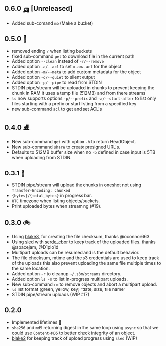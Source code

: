 ## 0.6.0 🛺  [Unreleased]
* Added sub-comand `mb` (Make a bucket)

## 0.5.0 🛵
* removed ending `/` when listing buckets
* fixed sub-command `get` to download file in the current path
* Added option `--clean` instead of `-r/--remove`
* Added option `-a/--acl` to set `x-amz-acl` for the object
* Added option `-m/--meta` to add custom metadata for the object
* Added option `-q/--quiet` to silent output
* Added option `-p/--pipe` to read from STDIN
* STDIN pipe/stream will be uploaded in chunks to prevent keeping the chunk in RAM it uses a temp file (512MB) and from there streams
* `ls` now supports options  `-p/--prefix` and `-a/--start-after` to list only files starting with a prefix or start listing from a specified key
* new sub-command `acl` to get and set ACL's


## 0.4.0 ⛸
* New sub-command `get` with option `-h` to return HeadObject.
* New sub-command `share` to create presigned URL's.
* Defaults to 512MB buffer size when no `-b` defined in case input is 5TB when uploading from STDIN.


## 0.3.1 🛴
* STDIN pipe/stream will upload the chunks in oneshot not using `Transfer-Encoding: chunked`
* `{bytes}/{total_bytes}` in progress bar.
* `UTC` timezone when listing objects/buckets.
* Print uploaded bytes when streaming (#19).


## 0.3.0  🚲
* Using [blake3](https://crates.io/crates/blake3), for creating the file checksum, thanks @oconnor663
* Using [sled](http://sled.rs/) with [serde_cbor](https://crates.io/crates/serde_cbor) to keep track of the uploaded files. thanks @spacejam, @D1plo1d
* Multipart uploads can be resumed and is the default behavior.
* The file checksum, mtime and the s3 credentials are used to keep track of the uploads this also prevent uploading the same file multiple times to the same location.
* Added option `-r` to cleanup `~/.s3m/streams` directory.
* Added option `ls -m` to list in-progress multipart uploads.
* New sub-command `rm` to remove objects and abort a multipart upload.
* `ls` list format (green, yellow, key) "date, size, file name"
* STDIN pipe/stream uploads (WIP #17)


## 0.2.0
* Implemented lifetimes  🌱
* `sha256` and `md5` returning digest in the same loop using `async` so that we could use `Content-MD5` to better check integrity of an object.
* [blake2](https://crates.io/crates/blake2s_simd) for keeping track of upload progress using `sled` (WIP)
